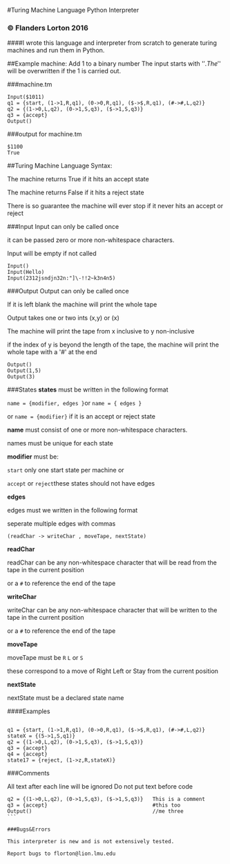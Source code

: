 #Turing Machine Language Python Interpreter
### © Flanders Lorton 2016

####I wrote this language and interpreter from scratch to generate turing machines and run them in Python.


##Example machine: Add 1 to a binary number
The input starts with '$'. The '$' will be overwritten if the 1 is carried out.

###machine.tm
```
Input($1011)
q1 = {start, (1->1,R,q1), (0->0,R,q1), ($->$,R,q1), (#->#,L,q2)} 
q2 = {(1->0,L,q2), (0->1,S,q3), ($->1,S,q3)}
q3 = {accept}
Output()
```
###output for machine.tm
```
$1100
True
```

##Turing Machine Language Syntax:

The machine returns True if it hits an accept state

The machine returns False if it hits a reject state

There is so guarantee the machine will ever stop if it never hits an accept or reject

###Input
Input can only be called once

it can be passed zero or more non-whitespace characters.

Input will be empty if not called
```
Input()
Input(Hello)
Input(2312jsndjn32n:"]\-!!2~k3n4n5)
```
###Output
Output can only be called once

If it is left blank the machine will print the whole tape

Output takes one or two ints (x,y) or (x)

The machine will print the tape from x inclusive to y non-inclusive

if the index of y is beyond the length of the tape, the machine will print the whole tape with a '#' at the end
```
Output()
Output(1,5)
Output(3)
```

###States
**states** must be written in the following format

`name = {modifier, edges }`or `name = { edges }` 

or `name = {modifier}` if it is an accept or reject state

**name** must consist of one or more non-whitespace characters.

names must be unique for each state

**modifier** must be:

`start`  only one start state per machine or

`accept` or `reject`these states should not have edges

**edges**

edges must we written in the following format

seperate multiple edges with commas

`(readChar -> writeChar , moveTape, nextState)`

**readChar**

readChar can be any non-whitespace character that will be read from the tape in the current position

or a `#` to reference the end of the tape

**writeChar**

writeChar can be any non-whitespace character that will be written to the tape in the current position

or a `#` to reference the end of the tape

**moveTape**

moveTape must be `R` `L` or `S`

these correspond to a move of Right Left or Stay from the current position

**nextState**

nextState must be a declared state name


####Examples
````

q1 = {start, (1->1,R,q1), (0->0,R,q1), ($->$,R,q1), (#->#,L,q2)}
stateX = {(5->1,S,q1)}
q2 = {(1->0,L,q2), (0->1,S,q3), ($->1,S,q3)}
q3 = {accept}
q4 = {accept}
state17 = {reject, (1->z,R,stateX)}
````

###Comments

All text after each line will be ignored
Do not put text before code
````
q2 = {(1->0,L,q2), (0->1,S,q3), ($->1,S,q3)}   This is a comment
q3 = {accept}                                  #this too
Output()                                       //me three
```

###Bugs&Errors

This interpreter is new and is not extensively tested.

Report bugs to florton@lion.lmu.edu